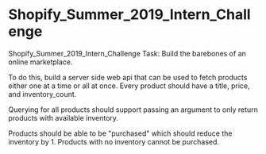 # Shopify_Summer_2019_Intern_Challenge
Shopify_Summer_2019_Intern_Challenge
Task: Build the barebones of an online marketplace.

To do this, build a server side web api that can be used to fetch products either one at a time or all at once.
Every product should have a title, price, and inventory_count.

Querying for all products should support passing an argument to only return products with available inventory. 

Products should be able to be "purchased" which should reduce the inventory by 1. Products with no inventory cannot be purchased.
